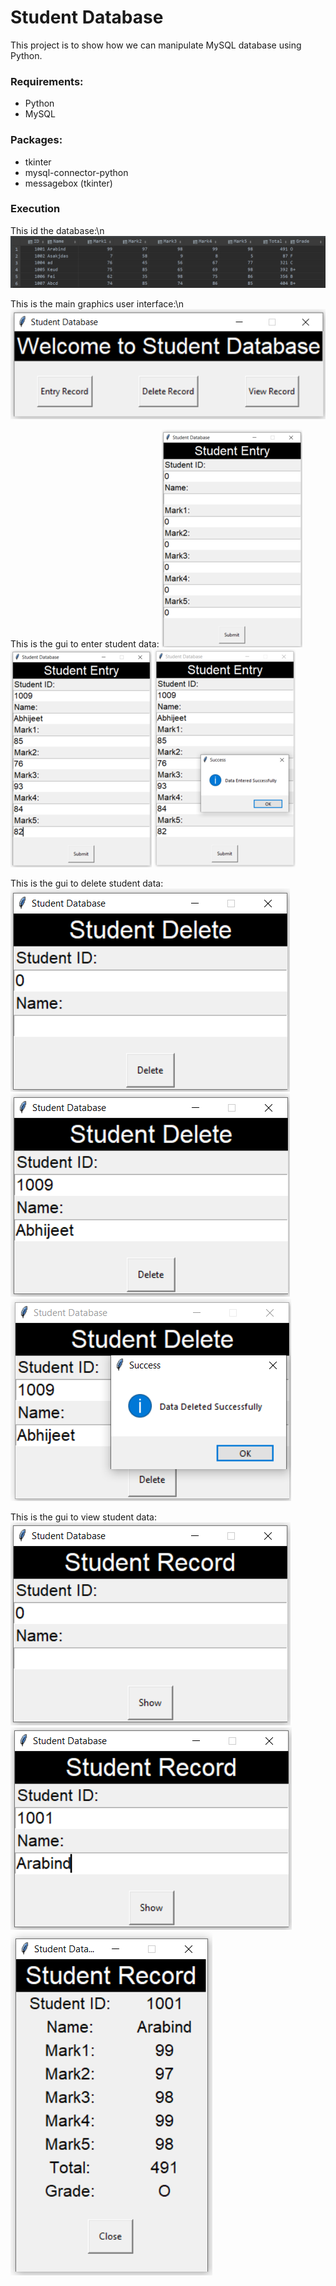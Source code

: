 # Student Database
This project is to show how we can manipulate MySQL database using Python.

### Requirements:
* Python
* MySQL

### Packages:
* tkinter
* mysql-connector-python
* messagebox (tkinter)

### Execution
This id the database:\n
![Database](https://github.com/arabind-meher/student_database/blob/master/Screenshot/DB1.png)

This is the main graphics user interface:\n
![Main](https://github.com/arabind-meher/student_database/blob/master/Screenshot/Main.png)

This is the gui to enter student data:
![Entry](https://github.com/arabind-meher/student_database/blob/master/Screenshot/Entry.png)
![Entry](https://github.com/arabind-meher/student_database/blob/master/Screenshot/Entry2.png)
![Entry](https://github.com/arabind-meher/student_database/blob/master/Screenshot/Entry3.png)

This is the gui to delete student data:
![Delete](https://github.com/arabind-meher/student_database/blob/master/Screenshot/Delete.png)
![Delete](https://github.com/arabind-meher/student_database/blob/master/Screenshot/Delete2.png)
![Delete](https://github.com/arabind-meher/student_database/blob/master/Screenshot/Delete3.png)

This is the gui to view student data:
![View](https://github.com/arabind-meher/student_database/blob/master/Screenshot/View.png)
![View](https://github.com/arabind-meher/student_database/blob/master/Screenshot/View2.png)
![View](https://github.com/arabind-meher/student_database/blob/master/Screenshot/View3.png)
